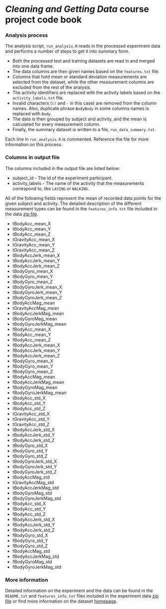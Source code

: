 # *Cleaning and Getting Data* course project code book

### Analysis process

The analysis script, `run_analysis.R` reads in the processed experiment data and performs a number of steps to get it into summary form.

 - Both the processed test and training datasets are read in and merged into one data frame.
 - The data columns are then given names based on the `features.txt` file.
 - Columns that hold mean or standard deviation measurements are selected from the dataset, while the other measurement columns are excluded from the rest of the analysis.
 - The activity identifiers are replaced with the activity labels based on the `activity_labels.txt` file.
 - Invalid characters (`()` and `-` in this case) are removed from the column names. Also, duplicate phrase `BodyBody` in some columns names is replaced with `Body`.
 - The data is then grouped by subject and activity, and the mean is calculated for every measurement column.
 - Finally, the summary dataset is written to a file, `run_data_summary.txt`.

Each line in `run_analysis.R` is commented. Reference the file for more information on this process.

### Columns in output file

The columns included in the output file are listed below:

  - subject_id - The id of the experiment participant.
  - activity_labels - The name of the activity that the measurements correspond to, like `LAYING` or `WALKING`.

All of the following fields represent the mean of recorded data points for the given subject and activity. The detailed description of the different measurement types can be found in the `features_info.txt` file included in the data [zip file](https://d396qusza40orc.cloudfront.net/getdata%2Fprojectfiles%2FUCI%20HAR%20Dataset.zip).

  - tBodyAcc_mean_X
  - tBodyAcc_mean_Y
  - tBodyAcc_mean_Z
  - tGravityAcc_mean_X
  - tGravityAcc_mean_Y
  - tGravityAcc_mean_Z
  - tBodyAccJerk_mean_X
  - tBodyAccJerk_mean_Y
  - tBodyAccJerk_mean_Z
  - tBodyGyro_mean_X
  - tBodyGyro_mean_Y
  - tBodyGyro_mean_Z
  - tBodyGyroJerk_mean_X
  - tBodyGyroJerk_mean_Y
  - tBodyGyroJerk_mean_Z
  - tBodyAccMag_mean
  - tGravityAccMag_mean
  - tBodyAccJerkMag_mean
  - tBodyGyroMag_mean
  - tBodyGyroJerkMag_mean
  - fBodyAcc_mean_X
  - fBodyAcc_mean_Y
  - fBodyAcc_mean_Z
  - fBodyAccJerk_mean_X
  - fBodyAccJerk_mean_Y
  - fBodyAccJerk_mean_Z
  - fBodyGyro_mean_X
  - fBodyGyro_mean_Y
  - fBodyGyro_mean_Z
  - fBodyAccMag_mean
  - fBodyAccJerkMag_mean
  - fBodyGyroMag_mean
  - fBodyGyroJerkMag_mean
  - tBodyAcc_std_X
  - tBodyAcc_std_Y
  - tBodyAcc_std_Z
  - tGravityAcc_std_X
  - tGravityAcc_std_Y
  - tGravityAcc_std_Z
  - tBodyAccJerk_std_X
  - tBodyAccJerk_std_Y
  - tBodyAccJerk_std_Z
  - tBodyGyro_std_X
  - tBodyGyro_std_Y
  - tBodyGyro_std_Z
  - tBodyGyroJerk_std_X
  - tBodyGyroJerk_std_Y
  - tBodyGyroJerk_std_Z
  - tBodyAccMag_std
  - tGravityAccMag_std
  - tBodyAccJerkMag_std
  - tBodyGyroMag_std
  - tBodyGyroJerkMag_std
  - fBodyAcc_std_X
  - fBodyAcc_std_Y
  - fBodyAcc_std_Z
  - fBodyAccJerk_std_X
  - fBodyAccJerk_std_Y
  - fBodyAccJerk_std_Z
  - fBodyGyro_std_X
  - fBodyGyro_std_Y
  - fBodyGyro_std_Z
  - fBodyAccMag_std
  - fBodyAccJerkMag_std
  - fBodyGyroMag_std
  - fBodyGyroJerkMag_std

### More information

Detailed information on the experiment and the data can be found in the `README.txt` and `features_info.txt` files included in the experiment data [zip file](https://d396qusza40orc.cloudfront.net/getdata%2Fprojectfiles%2FUCI%20HAR%20Dataset.zip) or find more information on the dataset [homepage](http://archive.ics.uci.edu/ml/datasets/Human+Activity+Recognition+Using+Smartphones).

